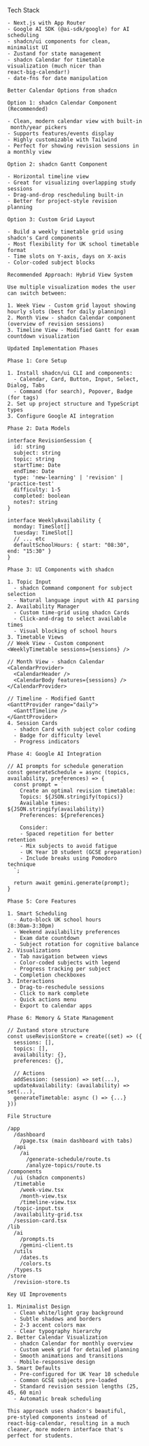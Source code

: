 Tech Stack

    - Next.js with App Router
    - Google AI SDK (@ai-sdk/google) for AI 
    scheduling
    - shadcn/ui components for clean, 
    minimalist UI
    - Zustand for state management
    - shadcn Calendar for timetable 
    visualization (much nicer than 
    react-big-calendar!)
    - date-fns for date manipulation

    Better Calendar Options from shadcn

    Option 1: shadcn Calendar Component 
    (Recommended)

    - Clean, modern calendar view with built-in
     month/year pickers
    - Supports features/events display
    - Highly customizable with Tailwind
    - Perfect for showing revision sessions in 
    a monthly view

    Option 2: shadcn Gantt Component

    - Horizontal timeline view
    - Great for visualizing overlapping study 
    sessions
    - Drag-and-drop rescheduling built-in
    - Better for project-style revision 
    planning

    Option 3: Custom Grid Layout

    - Build a weekly timetable grid using 
    shadcn's Card components
    - Most flexibility for UK school timetable 
    format
    - Time slots on Y-axis, days on X-axis
    - Color-coded subject blocks

    Recommended Approach: Hybrid View System

    Use multiple visualization modes the user 
    can switch between:

    1. Week View - Custom grid layout showing 
    hourly slots (best for daily planning)
    2. Month View - shadcn Calendar component 
    (overview of revision sessions)
    3. Timeline View - Modified Gantt for exam 
    countdown visualization

    Updated Implementation Phases

    Phase 1: Core Setup

    1. Install shadcn/ui CLI and components:
      - Calendar, Card, Button, Input, Select, 
    Dialog, Tabs
      - Command (for search), Popover, Badge 
    (for tags)
    2. Set up project structure and TypeScript 
    types
    3. Configure Google AI integration

    Phase 2: Data Models

    interface RevisionSession {
      id: string
      subject: string
      topic: string
      startTime: Date
      endTime: Date
      type: 'new-learning' | 'revision' | 
    'practice-test'
      difficulty: 1-5
      completed: boolean
      notes?: string
    }

    interface WeeklyAvailability {
      monday: TimeSlot[]
      tuesday: TimeSlot[]
      // ... etc
      defaultSchoolHours: { start: "08:30", 
    end: "15:30" }
    }

    Phase 3: UI Components with shadcn

    1. Topic Input 
      - shadcn Command component for subject 
    selection
      - Natural language input with AI parsing
    2. Availability Manager
      - Custom time-grid using shadcn Cards
      - Click-and-drag to select available 
    times
      - Visual blocking of school hours
    3. Timetable Views
    // Week View - Custom component
    <WeeklyTimetable sessions={sessions} />

    // Month View - shadcn Calendar
    <CalendarProvider>
      <CalendarHeader />
      <CalendarBody features={sessions} />
    </CalendarProvider>

    // Timeline - Modified Gantt
    <GanttProvider range="daily">
      <GanttTimeline />
    </GanttProvider>
    4. Session Cards
      - shadcn Card with subject color coding
      - Badge for difficulty level
      - Progress indicators

    Phase 4: Google AI Integration

    // AI prompts for schedule generation
    const generateSchedule = async (topics, 
    availability, preferences) => {
      const prompt = `
        Create an optimal revision timetable:
        Topics: ${JSON.stringify(topics)}
        Available times: 
    ${JSON.stringify(availability)}
        Preferences: ${preferences}
        
        Consider:
        - Spaced repetition for better 
    retention
        - Mix subjects to avoid fatigue
        - UK Year 10 student (GCSE preparation)
        - Include breaks using Pomodoro 
    technique
      `;
      
      return await gemini.generate(prompt);
    }

    Phase 5: Core Features

    1. Smart Scheduling
      - Auto-block UK school hours 
    (8:30am-3:30pm)
      - Weekend availability preferences
      - Exam date countdown
      - Subject rotation for cognitive balance
    2. Visualizations
      - Tab navigation between views
      - Color-coded subjects with legend
      - Progress tracking per subject
      - Completion checkboxes
    3. Interactions
      - Drag-to-reschedule sessions
      - Click to mark complete
      - Quick actions menu
      - Export to calendar apps

    Phase 6: Memory & State Management

    // Zustand store structure
    const useRevisionStore = create((set) => ({
      sessions: [],
      topics: [],
      availability: {},
      preferences: {},
      
      // Actions
      addSession: (session) => set(...),
      updateAvailability: (availability) => 
    set(...),
      generateTimetable: async () => {...}
    }))

    File Structure

    /app
      /dashboard
        /page.tsx (main dashboard with tabs)
      /api
        /ai
          /generate-schedule/route.ts
          /analyze-topics/route.ts
    /components
      /ui (shadcn components)
      /timetable
        /week-view.tsx
        /month-view.tsx
        /timeline-view.tsx
      /topic-input.tsx
      /availability-grid.tsx
      /session-card.tsx
    /lib
      /ai
        /prompts.ts
        /gemini-client.ts
      /utils
        /dates.ts
        /colors.ts
      /types.ts
    /store
      /revision-store.ts

    Key UI Improvements

    1. Minimalist Design
      - Clean white/light gray background
      - Subtle shadows and borders
      - 2-3 accent colors max
      - Clear typography hierarchy
    2. Better Calendar Visualization
      - shadcn Calendar for monthly overview
      - Custom week grid for detailed planning
      - Smooth animations and transitions
      - Mobile-responsive design
    3. Smart Defaults
      - Pre-configured for UK Year 10 schedule
      - Common GCSE subjects pre-loaded
      - Standard revision session lengths (25, 
    45, 60 min)
      - Automatic break scheduling

    This approach uses shadcn's beautiful, 
    pre-styled components instead of 
    react-big-calendar, resulting in a much 
    cleaner, more modern interface that's 
    perfect for students.